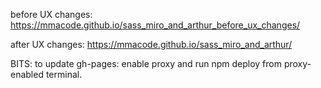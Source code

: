 before UX changes:
https://mmacode.github.io/sass_miro_and_arthur_before_ux_changes/

after UX changes:
https://mmacode.github.io/sass_miro_and_arthur/

BITS:
to update gh-pages: enable proxy and run npm deploy from proxy-enabled terminal.